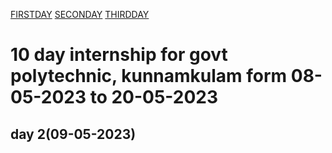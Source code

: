 [FIRSTDAY](https://github.com/jebinjosep/bad/blob/main/Screenshot%20from%202023-05-09%2012-08-54.png)
[SECONDAY](https://github.com/jebinjosep/bad/blob/main/bad)
[THIRDDAY](https://www.tinkercad.com/things/2sYzoTlYzfy-led-blink/editel)

# 10 day internship for govt polytechnic, kunnamkulam form 08-05-2023 to 20-05-2023
 
 
## day 2(09-05-2023) 

